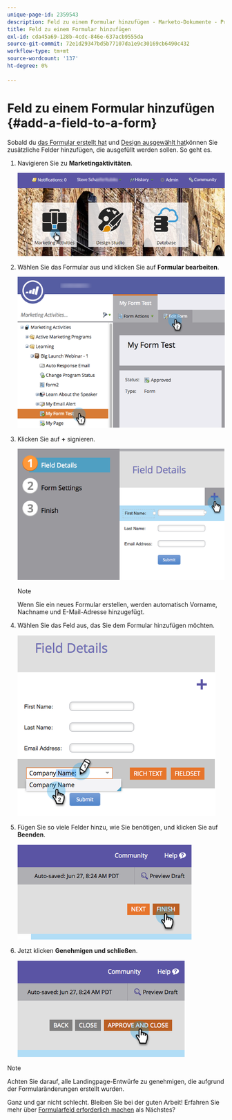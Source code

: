 ```yaml
---
unique-page-id: 2359543
description: Feld zu einem Formular hinzufügen - Marketo-Dokumente - Produktdokumentation
title: Feld zu einem Formular hinzufügen
exl-id: cda45a69-128b-4cdc-846e-637acb9555da
source-git-commit: 72e1d29347bd5b77107da1e9c30169cb6490c432
workflow-type: tm+mt
source-wordcount: '137'
ht-degree: 0%

---
```


# Feld zu einem Formular hinzufügen {#add-a-field-to-a-form}

Sobald du [das Formular erstellt hat](/help/marketo/product-docs/demand-generation/forms/creating-a-form/create-a-form.md) und [Design ausgewählt hat](/help/marketo/product-docs/demand-generation/forms/creating-a-form/select-a-form-theme.md)können Sie zusätzliche Felder hinzufügen, die ausgefüllt werden sollen. So geht es.

1. Navigieren Sie zu **Marketingaktivitäten**.

   ![](assets/login-marketing-activities-2.png)

1. Wählen Sie das Formular aus und klicken Sie auf **Formular bearbeiten**.

   ![](assets/editform-1.png)

1. Klicken Sie auf **+** signieren.

   ![](assets/image2014-9-15-17-18-17.png)

   >[!NOTE]
   >
   >Wenn Sie ein neues Formular erstellen, werden automatisch Vorname, Nachname und E-Mail-Adresse hinzugefügt.

1. Wählen Sie das Feld aus, das Sie dem Formular hinzufügen möchten.

   ![](assets/image2014-9-15-17-3a18-3a26.png)

1. Fügen Sie so viele Felder hinzu, wie Sie benötigen, und klicken Sie auf **Beenden**.

   ![](assets/image2014-9-15-17-3a18-3a35.png)

1. Jetzt klicken **Genehmigen und schließen**.

   ![](assets/image2014-9-15-17-3a18-3a43.png)

>[!NOTE]
>
>Achten Sie darauf, alle Landingpage-Entwürfe zu genehmigen, die aufgrund der Formularänderungen erstellt wurden.

Ganz und gar nicht schlecht. Bleiben Sie bei der guten Arbeit! Erfahren Sie mehr über [Formularfeld erforderlich machen](/help/marketo/product-docs/demand-generation/forms/creating-a-form/make-a-form-field-required.md) als Nächstes?
